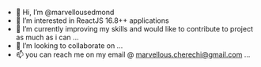 - 👋 Hi, I’m @marvellousedmond
- 👀 I’m interested in ReactJS 16.8++ applications 
- 🌱 I’m currently improving my skills and would like to contribute to project as much as i can ...
- 💞️ I’m looking to collaborate on ...
- 📫 you can reach me on my email @ marvellous.cherechi@gmail.com ...

<!---
youngedmond/youngedmond is a ✨ special ✨ repository because its `README.md` (this file) appears on your GitHub profile.
You can click the Preview link to take a look at your changes.
--->
